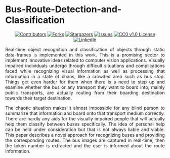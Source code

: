 # Bus-Route-Detection-and-Classification

<div align="center">
 
[![Contributors][contributors-shield]][contributors-url]
[![Forks][forks-shield]][forks-url]
[![Stargazers][stars-shield]][stars-url]
[![Issues][issues-shield]][issues-url]
[![CC0 v1.0 License][license-shield]][license-url]
[![LinkedIn][linkedin-shield]][linkedin-url]
<!-- [![Webpage][web]][web-url] -->
 
 </div>
<div align="justify">
Real-time object recognition and classification of objects through static data-frames is implemented in this work. This is a promising sector to implement innovative ideas related to computer vision applications. Visually impaired individuals undergo through difficult situations and complications faced while recognizing visual information as well as processing that information in a state of chaos, like a crowded area such as bus stop. Things get even harder for them when there is a need to step up and examine whether the bus or any transport they want to board into, mainly public transports, are actually routing from their boarding destination towards their target destination.

 The chaotic situation makes it almost impossible for any blind person to summarize that information and board onto that transport medium correctly. There are hardly any aids for the visually impaired people that will actually help them classify between buses specifically. The idea of personal help can be held under consideration but that is not always liable and viable. This paper describes a novel approach for recognizing buses and providing the corresponding routes.  The bus images are captured in real-time, then the token number is extracted and the user is informed about the route information. 
 </div>
 
 
[contributors-shield]: https://img.shields.io/github/contributors/DrCybernotix/Bus-Route-Detection-and-Classification.svg?style=for-the-badge
[contributors-url]: https://github.com/DrCybernotix/Bus-Route-Detection-and-Classification/graphs/contributors
[forks-shield]: https://img.shields.io/github/forks/DrCybernotix/Bus-Route-Detection-and-Classification.svg?style=for-the-badge
[forks-url]: https://github.com/DrCybernotix/Bus-Route-Detection-and-Classification/network/members
[stars-shield]: https://img.shields.io/github/stars/DrCybernotix/Bus-Route-Detection-and-Classification.svg?style=for-the-badge
[stars-url]: https://github.com/DrCybernotix/Bus-Route-Detection-and-Classification/stargazers
[issues-shield]: https://img.shields.io/github/issues/DrCybernotix/Bus-Route-Detection-and-Classification?style=for-the-badge
[issues-url]: https://github.com/DrCybernotix/Bus-Route-Detection-and-Classification/issues
[license-shield]: https://img.shields.io/github/license/DrCybernotix/Bus-Route-Detection-and-Classification.svg?style=for-the-badge
[license-url]: https://github.com/DrCybernotix/Bus-Route-Detection-and-Classification/blob/main/LICENSE
[linkedin-shield]: https://img.shields.io/badge/-LinkedIn-black.svg?style=for-the-badge&logo=linkedin&colorB=555
[linkedin-url]: https://in.linkedin.com/in/shreyash-bhatkar-5bb904194
[product-screenshot]: images/screenshot.png
<!-- [web]: https://img.shields.io/website?down_color=red&down_message=offline&style=for-the-badge&up_color=blue&up_message=Click%20for%20Live%20Demo&url=https%3A%2F%2Feskimoio.netlify.app%2Findex.html
[web-url]: https://eskimoio.netlify.app/ -->

